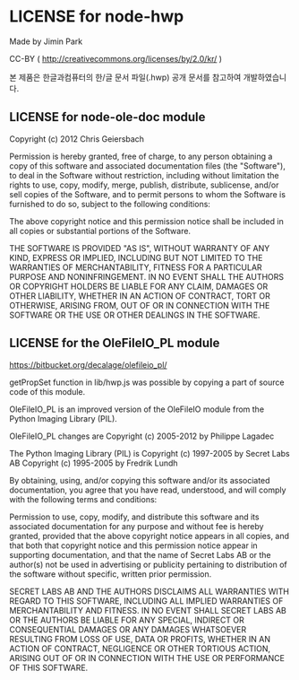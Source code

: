 LICENSE for node-hwp
===================
Made by Jimin Park

CC-BY ( http://creativecommons.org/licenses/by/2.0/kr/ )

본 제품은 한글과컴퓨터의 한/글 문서 파일(.hwp) 공개 문서를 참고하여 개발하였습니다.


LICENSE for node-ole-doc module
-------------------------------
Copyright (c) 2012 Chris Geiersbach

Permission is hereby granted, free of charge, to any person obtaining a copy
of this software and associated documentation files (the "Software"), to deal
in the Software without restriction, including without limitation the rights
to use, copy, modify, merge, publish, distribute, sublicense, and/or sell
copies of the Software, and to permit persons to whom the Software is
furnished to do so, subject to the following conditions:

The above copyright notice and this permission notice shall be included in
all copies or substantial portions of the Software.

THE SOFTWARE IS PROVIDED "AS IS", WITHOUT WARRANTY OF ANY KIND, EXPRESS OR
IMPLIED, INCLUDING BUT NOT LIMITED TO THE WARRANTIES OF MERCHANTABILITY,
FITNESS FOR A PARTICULAR PURPOSE AND NONINFRINGEMENT. IN NO EVENT SHALL THE
AUTHORS OR COPYRIGHT HOLDERS BE LIABLE FOR ANY CLAIM, DAMAGES OR OTHER
LIABILITY, WHETHER IN AN ACTION OF CONTRACT, TORT OR OTHERWISE, ARISING FROM,
OUT OF OR IN CONNECTION WITH THE SOFTWARE OR THE USE OR OTHER DEALINGS IN
THE SOFTWARE.


LICENSE for the OleFileIO_PL module
-----------------------------------
https://bitbucket.org/decalage/olefileio_pl/

getPropSet function in lib/hwp.js was possible by copying a part of source code of this module.

OleFileIO_PL is an improved version of the OleFileIO module from the
Python Imaging Library (PIL).

OleFileIO_PL changes are Copyright (c) 2005-2012 by Philippe Lagadec

The Python Imaging Library (PIL) is
   Copyright (c) 1997-2005 by Secret Labs AB
   Copyright (c) 1995-2005 by Fredrik Lundh

By obtaining, using, and/or copying this software and/or its associated
documentation, you agree that you have read, understood, and will comply with
the following terms and conditions:

Permission to use, copy, modify, and distribute this software and its
associated documentation for any purpose and without fee is hereby granted,
provided that the above copyright notice appears in all copies, and that both
that copyright notice and this permission notice appear in supporting
documentation, and that the name of Secret Labs AB or the author(s) not be used
in advertising or publicity pertaining to distribution of the software
without specific, written prior permission.

SECRET LABS AB AND THE AUTHORS DISCLAIMS ALL WARRANTIES WITH REGARD TO THIS
SOFTWARE, INCLUDING ALL IMPLIED WARRANTIES OF MERCHANTABILITY AND FITNESS.
IN NO EVENT SHALL SECRET LABS AB OR THE AUTHORS BE LIABLE FOR ANY SPECIAL,
INDIRECT OR CONSEQUENTIAL DAMAGES OR ANY DAMAGES WHATSOEVER RESULTING FROM
LOSS OF USE, DATA OR PROFITS, WHETHER IN AN ACTION OF CONTRACT, NEGLIGENCE OR
OTHER TORTIOUS ACTION, ARISING OUT OF OR IN CONNECTION WITH THE USE OR
PERFORMANCE OF THIS SOFTWARE.
